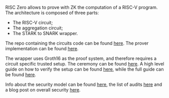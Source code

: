 RISC Zero allows to prove with ZK the computation of a RISC-V program. The architecture is composed of three parts:

- The RISC-V circuit;
- The aggregation circuit;
- The STARK to SNARK wrapper.

The repo containing the circuits code can be found [here](https://github.com/risc0/risc0/tree/main). The prover implementation can be found [here]('https://github.com/risc0/risc0/blob/main/risc0/zkp/src/prove/prover.rs').

The wrapper uses Groth16 as the proof system, and therefore requires a circuit specific trusted setup. The ceremony can be found [here](https://ceremony.pse.dev/projects/RISC%20Zero%20STARK-to-SNARK%20Prover). A high level guide on how to verify the setup can be found [here](https://www.risczero.com/blog/verifying-risc-zeros-trusted-setup-ceremony), while the full guide can be found [here](https://dev.risczero.com/api/trusted-setup-ceremony).

Info about the security model can be found [here](https://dev.risczero.com/api/security-model), the list of audits [here](https://github.com/risc0/rz-security/tree/main/audits) and a blog post on overall security [here](https://www.risczero.com/blog/risc-zero-take-the-rekt-test).
